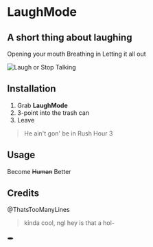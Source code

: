# LaughMode
## A short thing about laughing
  Opening your mouth
  Breathing in
  Letting it all out

![Laugh or Stop Talking](https://cdn.discordapp.com/attachments/702354271097847898/830640827801534504/unknown.png)

## Installation
1. Grab __LaughMode__
2. 3-point into the trash can
3. Leave

> He ain't gon' be in Rush Hour 3

## Usage
Become ~~Human~~ Better

## Credits
@ThatsTooManyLines
  >kinda cool, ngl hey is that a hol-

🕳️
